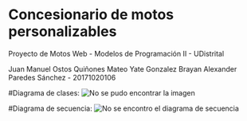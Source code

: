 # Concesionario de motos personalizables
Proyecto de Motos Web - Modelos de Programación II - UDistrital

Juan Manuel Ostos Quiñones
Mateo Yate Gonzalez
Brayan Alexander Paredes Sánchez - 20171020106

#Diagrama de clases:
![No se pudo encontrar la imagen](https://github.com/mateoyateg/MotosMPII/blob/master/Diagrama%20de%20Clases%20UML.png)

#Diagrama de secuencia:
![No se encontro el diagrama de secuencia](https://github.com/mateoyateg/MotosMPII/blob/master/Diagrama%20de%20Secuencia%20UML.png)

